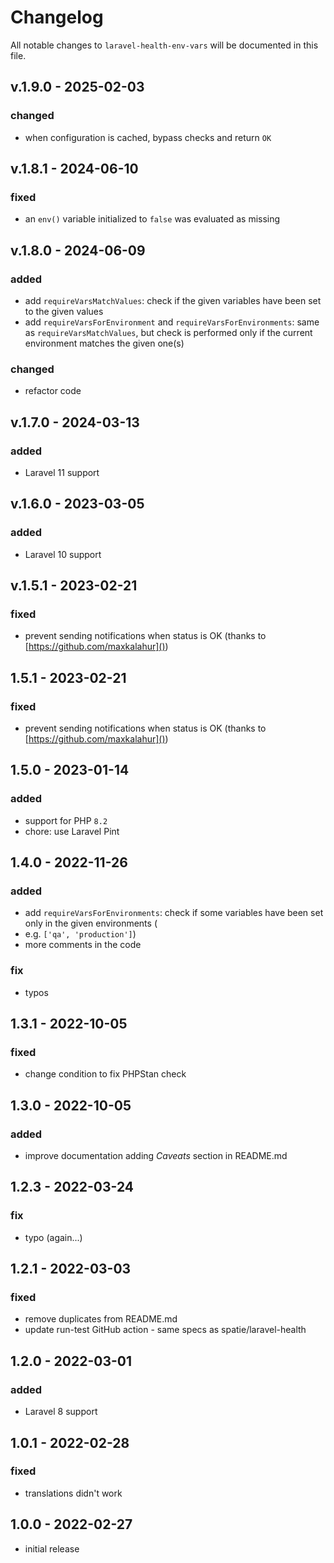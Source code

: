 # Changelog

All notable changes to `laravel-health-env-vars` will be documented in this file.

## v.1.9.0 - 2025-02-03

### changed

- when configuration is cached, bypass checks and return `OK`

## v.1.8.1 - 2024-06-10

### fixed

- an `env()` variable initialized to `false` was evaluated as missing

## v.1.8.0 - 2024-06-09

### added

- add `requireVarsMatchValues`: check if the given variables have been set to the given values
- add `requireVarsForEnvironment` and `requireVarsForEnvironments`: same as `requireVarsMatchValues`, but check is
  performed only if the current environment matches the given one(s)

### changed

- refactor code

## v.1.7.0 - 2024-03-13

### added

- Laravel 11 support

## v.1.6.0 - 2023-03-05

### added

- Laravel 10 support

## v.1.5.1 - 2023-02-21

### fixed

- prevent sending notifications when status is OK (thanks to [https://github.com/maxkalahur]())

## 1.5.1 - 2023-02-21

### fixed

- prevent sending notifications when status is OK (thanks to [https://github.com/maxkalahur]())

## 1.5.0 - 2023-01-14

### added

- support for PHP `8.2`
- chore: use Laravel Pint

## 1.4.0 - 2022-11-26

### added

- add `requireVarsForEnvironments`: check if some variables have been set only in the given environments (
- e.g. `['qa', 'production']`)
- more comments in the code

### fix

- typos

## 1.3.1 - 2022-10-05

### fixed

- change condition to fix PHPStan check

## 1.3.0 - 2022-10-05

### added

- improve documentation adding *Caveats* section in README.md

## 1.2.3 - 2022-03-24

### fix

- typo (again...)

## 1.2.1 - 2022-03-03

### fixed

- remove duplicates from README.md
- update run-test GitHub action - same specs as spatie/laravel-health

## 1.2.0 - 2022-03-01

### added

- Laravel 8 support

## 1.0.1 - 2022-02-28

### fixed

- translations didn't work

## 1.0.0 - 2022-02-27

- initial release
